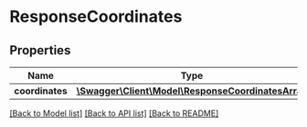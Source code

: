 # ResponseCoordinates

## Properties
Name | Type | Description | Notes
------------ | ------------- | ------------- | -------------
**coordinates** | [**\Swagger\Client\Model\ResponseCoordinatesArray**](ResponseCoordinatesArray.md) |  | [optional] 

[[Back to Model list]](../README.md#documentation-for-models) [[Back to API list]](../README.md#documentation-for-api-endpoints) [[Back to README]](../README.md)


